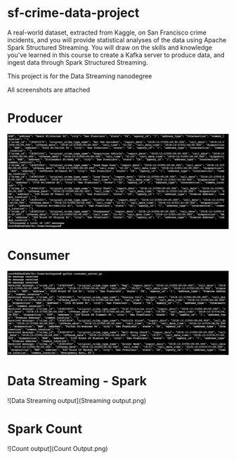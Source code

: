 # sf-crime-data-project

A real-world dataset, extracted from Kaggle, on San Francisco crime incidents, and you will provide statistical analyses of the data using Apache Spark Structured Streaming. You will draw on the skills and knowledge you've learned in this course to create a Kafka server to produce data, and ingest data through Spark Structured Streaming.

This project is for the Data Streaming nanodegree 

All screenshots are attached


# Producer
![Producer output](Consumer_Consle_Output.png)

# Consumer 
![Consumer output](Consumer_server_output.png)

# Data Streaming - Spark 
![Data Streaming output](Streaming output.png)

# Spark Count 
![Count output](Count Output.png)
